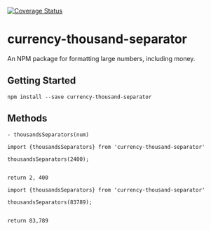 [![Coverage Status](https://coveralls.io/repos/github/AnayoOleru/currency-thousand-separator/badge.svg?branch=master)](https://coveralls.io/github/AnayoOleru/currency-thousand-separator?branch=master)

# currency-thousand-separator
An NPM package for formatting large numbers, including money.



## Getting Started


```
npm install --save currency-thousand-separator
```

## Methods

```
- thousandsSeparators(num)
```

```
import {thousandsSeparators} from 'currency-thousand-separator'

thousandsSeparators(2400);


return 2, 400
```

```
import {thousandsSeparators} from 'currency-thousand-separator'

thousandsSeparators(83789);


return 83,789
```